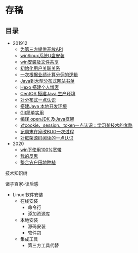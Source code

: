 #   存稿




##  目录
-   201912
    -   [为第三方提供开放API](201912/001.md)
    -   [win/linux系统U盘安装](201912/002.md)
    -   [win安装及文件共享](201912/003.md)
    -   [初始化用户关联关系](201912/004.md)
    -   [一次根据业绩计算分佣的逻辑](201912/005.md)
    -   [Java到大型分布式网站书单](201912/006.md)
    -   [Hexo 搭建个人博客](201912/007.md)
    -   [CentOS 搭建Java 生产环境](201912/008.md)
    -   [对分布式一点认识](201912/009.md)
    -   [搭建Java  本地开发环境](201912/013.md)
    -   [Git简单实用](201912/014.md)
    -   [编译 openJDK 及Java框架](201912/015.md)
    -   [对cookie、session、token一点认识：学习某技术的套路](201912/016.md)
    -   [记周末在家改BUG一次过程](201912/017.md)
    -   [对框架源码阅读的一点认识](201912/018.md)
-   2020
    -   [win下使用100%宽带](2020/001.md)
    -   [我的反思](2020/002.md)
    -   [整合农户田地种植](2020/003.md)


技术知识树


诸子百家-读后感




-   Linux 软件安装
    -   在线安装
        -   命令行
        -   添加资源库
    -   本地安装
        -   源码安装
        -   软件包
    -   集成工具
        -   第三方工具代替